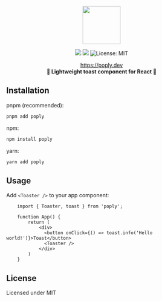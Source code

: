<p align="center">
  <img height=100 src="https://i.imgur.com/kbtT9Ak.png" />
</p>
<p align="center">
  <img src="https://img.shields.io/npm/v/poply.svg?style=for-the-badge"/>
  <img src="https://img.shields.io/bundlephobia/minzip/poply?style=for-the-badge"/>
  <img alt="License: MIT" src="https://img.shields.io/badge/license-MIT-yellow.svg?style=for-the-badge" />
</p>

<p align="center">
    <a href="#">https://poply.dev</a><br/>
    <strong>🎉 Lightweight toast component for React 🎉</strong>
</p>

## Installation

pnpm (recommended):
```bash
pnpm add poply
```
npm:
```bash
npm install poply
```
yarn:
```bash
yarn add poply
```

## Usage

Add `<Toaster />` to your app component:
```tsx
    import { Toaster, toast } from 'poply';

    function App() {
        return (
            <div>
              <button onClick={() => toast.info('Hello world!')}>Toast</button>
              <Toaster />
            </div>
        )
    }
```

## License

Licensed under MIT
